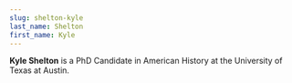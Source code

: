 ```yaml
---
slug: shelton-kyle
last_name: Shelton
first_name: Kyle
---
```

**Kyle Shelton** is a PhD Candidate in American History at the University of Texas at Austin.